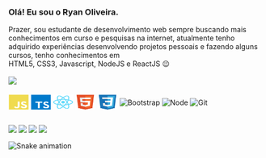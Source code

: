 ### Olá! Eu sou o Ryan Oliveira.


<div align="left" padding-left="50%">
         Prazer, sou estudante de desenvolvimento web sempre buscando mais conhecimentos em curso e pesquisas na internet, atualmente tenho adquirido experiências desenvolvendo projetos pessoais e fazendo alguns cursos, tenho conhecimentos em <br>
  HTML5, CSS3, Javascript, NodeJS e ReactJS 😉
 </div>
 <br>
<img width="48%" src="https://github-readme-stats.vercel.app/api/top-langs/?username=flavio-herculano&layout=compact&theme=synthwave">

<div style="display: inline_block"><br>
<img align="center" alt="Js" height="30" width="40" src="https://raw.githubusercontent.com/devicons/devicon/master/icons/javascript/javascript-plain.svg">
<img align="center" alt="Ts" height="30" width="40" src="https://raw.githubusercontent.com/devicons/devicon/master/icons/typescript/typescript-plain.svg">
<img align="center" alt="React" height="30" width="40" src="https://raw.githubusercontent.com/devicons/devicon/master/icons/react/react-original.svg">
<img align="center" alt="HTML" height="30" width="40" src="https://raw.githubusercontent.com/devicons/devicon/master/icons/html5/html5-original.svg">
<img align="center" alt="CSS" height="30" width="40" src="https://raw.githubusercontent.com/devicons/devicon/master/icons/css3/css3-original.svg">
<img align="center" alt="Bootstrap" height="30" width="40" src="https://cdn.jsdelivr.net/gh/devicons/devicon/icons/bootstrap/bootstrap-original.svg" />
<img align="center" alt="Node" height="30" width="40" src="https://cdn.jsdelivr.net/gh/devicons/devicon/icons/nodejs/nodejs-original.svg" />
<img align="center" alt="Git" height="30" width="40" src="https://cdn.jsdelivr.net/gh/devicons/devicon/icons/git/git-original.svg" />

</div>
 
##

<div> 
<a href = "mailto:flavio.hercullano@gmail.com"><img src="https://img.shields.io/badge/Gmail-D14836?style=for-the-badge&logo=gmail&logoColor=white" target="_blank"></a>
<a href="https://linkedin.com/in/flavio-herculano/" target="_blank"><img src="https://img.shields.io/badge/-LinkedIn-%230077B5?style=for-the-badge&logo=linkedin&logoColor=white" target="_blank"></a>
<a href="https://instagram.com/code.flxx/" target="_blank"><img src="https://img.shields.io/badge/Instagram-E4405F?style=for-the-badge&logo=instagram&logoColor=white" target="_blank"></a>
 <a href="https://portfolio-flavio-herculano.vercel.app/" target="_blank"><img src="https://img.shields.io/badge/Portfólio-5d5d5d?style=for-the-badge&logo=profile&logoColor=white" target="_blank"></a>
 
 ![Snake animation](https://github.com/ryanoliveiragit//blob/output/github-contribution-grid-snake.svg)
 
</div>
